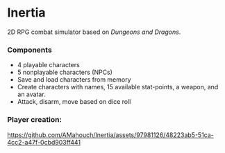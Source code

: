 # Inertia

2D RPG combat simulator based on _Dungeons and Dragons_. 

### Components
* 4 playable characters
* 5 nonplayable characters (NPCs)
* Save and load characters from memory
* Create characters with names, 15 available stat-points, a weapon, and an avatar.
* Attack, disarm, move based on dice roll


### Player creation:
https://github.com/AMahouch/Inertia/assets/97981126/48223ab5-51ca-4cc2-a47f-0cbd903ff441
